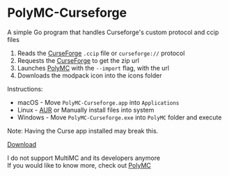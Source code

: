 # PolyMC-Curseforge

A simple Go program that handles Curseforge's custom protocol and ccip files
1. Reads the [CurseForge] `.ccip` file or `curseforge://` protocol  
2. Requests the [CurseForge] to get the zip url  
3. Launches [PolyMC] with the `--import` flag, with the url  
4. Downloads the modpack icon into the icons folder

Instructions:
  - macOS - Move `PolyMC-Curseforge.app` into `Applications`
  - Linux - [AUR] or Manually install files into system
  - Windows - Move `PolyMC-Curseforge.exe` into `PolyMC` folder and execute

Note: Having the Curse app installed may break this.

[Download](https://github.com/ShayBox/PolyMC-Curseforge/releases)

I do not support MultiMC and its developers anymore  
If you would like to know more, check out [PolyMC]

[CurseForge]: https://www.curseforge.com/
[PolyMC]: https://polymc.org/
[AUR]: https://aur.archlinux.org/packages/Polymc-curseforge/